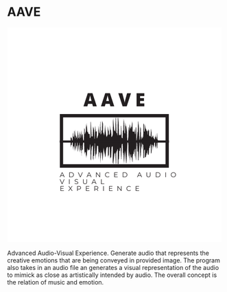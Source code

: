 # AAVE

![alt text](./2.png)

Advanced Audio-Visual Experience. Generate audio that represents the creative emotions that are being conveyed in provided image. The program also takes in an audio file an generates a visual representation of the audio to mimick as close as artistically intended by audio.  The overall concept is the relation of music and emotion.
